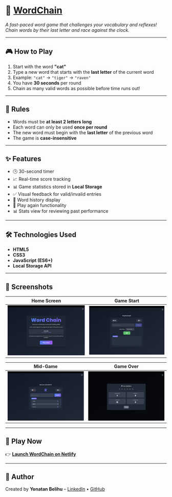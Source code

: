 # 🔗 [WordChain](https://wrdchain.netlify.app/)

_A fast-paced word game that challenges your vocabulary and reflexes! Chain words by their last letter and race against the clock._

---

## 🎮 How to Play

1. Start with the word **"cat"**
2. Type a new word that starts with the **last letter** of the current word
3. Example: `"cat"` → `"tiger"` → `"raven"`
4. You have **30 seconds** per round
5. Chain as many valid words as possible before time runs out!

---

## 📜 Rules

- Words must be **at least 2 letters long**
- Each word can only be used **once per round**
- The new word must begin with the **last letter** of the previous word
- The game is **case-insensitive**

---

## ✨ Features

- 🕒 30-second timer
- 📈 Real-time score tracking
- 📊 Game statistics stored in **Local Storage**
- ✅ Visual feedback for valid/invalid entries
- 🧾 Word history display
- 🔁 Play again functionality
- 📊 Stats view for reviewing past performance

---

## 🛠 Technologies Used

- **HTML5**
- **CSS3**
- **JavaScript (ES6+)**
- **Local Storage API**

---

## 📸 Screenshots

| Home Screen             | Game Start                |
| ----------------------- | ------------------------- |
| ![Home](website-10.png) | ![Game 1](website-11.png) |

| Mid-Game                  | Game Over                 |
| ------------------------- | ------------------------- |
| ![Game 2](website-12.png) | ![Game 3](website-13.png) |

---

## 🚀 Play Now

👉 [**Launch WordChain on Netlify**](https://wrdchain.netlify.app/)

---

## 🧠 Author

Created by **Yonatan Belihu** – [LinkedIn](https://www.linkedin.com/in/yonatanbelihu) • [GitHub](https://github.com/yonatanbelihu)
